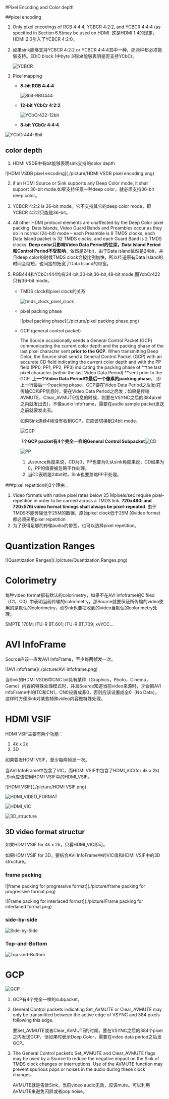 #Pixel Encoding and Color depth

##pixel encoding

1. Only pixel encodings of RGB 4:4:4, YCBCR 4:2:2, and YCBCR 4:4:4 (as specified in Section 6.5)may be used on HDMI. 这是HDMI 1.4的规定，HDMI 2.0引入了YCBCR 4:2:0。

2. 如果sink能够支持YCBCR 4:2:2 or YCBCR 4:4:4其中一种，那两种都必须能够支持。EDID block 1中byte 3有bit能够表明是否支持YCbCr。

   ![YCBCR](./picture/YCBCR.png)

3. Pixel mapping

   * **8-bit RGB 4:4:4**

     ![8bit-RBG444](/Users/zengcan/Documents/GitHub/DRM/HDMI/picture/8bit-RBG444.png)

   * **12-bit YCbCr 4:2:2**

     ![YCbCr422-12bit](/Users/zengcan/Documents/GitHub/DRM/HDMI/picture/YCbCr422-12bit.png)

   * **8-bit YCbCr 4:4:4**

![YCbCr444-8bit](/Users/zengcan/Documents/GitHub/DRM/HDMI/picture/YCbCr444-8bit.png)



## color depth

1. HDMI VSDB中有bit能够表明sink支持的color depth

![HDMI VSDB pixel encoding](./picture/HDMI VSDB pixel encoding.png)



2. if an HDMI Source or Sink supports any Deep Color mode, it shall support 36-bit mode.如果支持任意一种deep color，就必须支持36-bit deep color。

3. YCBCR 4:2:2 is  36-bit mode。它不支持其它的deep color mode，即YCBCR 4:2:2只能是36-bit。

4. All other HDMI protocol elements are unaffected by the Deep Color pixel packing. Data Islands, Video Guard Bands and Preambles occur as they do in normal (24-bit) mode – each Preamble is 8 TMDS clocks, each Data Island packet is 32 TMDS clocks, and each Guard Band is 2 TMDS clocks.  **Deep color只影响Video Data Period的位深，Data Island Period和Control Period不受影响**，依然是24bit，由于Data island依然是24bit，并且deep color的时候TMDS clock会按比例加快，所以传送原有Data Island的时间会缩短，也间接的拓宽了Data Island的带宽。

5. RGB444和YCbCr444均有24-bit,30-bit,36-bit,48-bit mode,而YcbCr422只有36-bit mode。

   * TMDS clock和pixel clock的关系

     ![tmds_clock_pixel_clock](./picture/tmds_clock_pixel_clock.png)

   * pixel packing phase

     ![pixel packing phase](./picture/pixel packing phase.png)

   * GCP (general control packet)

     The Source occasionally sends a General Control Packet (GCP)
     communicating the current color depth and the packing phase of the last pixel character sent **prior to the GCP**. When transmitting Deep Color, the Source shall send a General Control Packet (GCP) with an accurate CD field indicating the current color depth and with the PP field (PP0, PP1, PP2, PP3) indicating the packing phase of **the last pixel character (within the last Video Data Period) **sent prior to the GCP. **上一个Video Data Period中最后一个像素的packing phase**， 即上一行最后一个packing phase。GCP要在Video Data Period之后发(在传输CD和PP信息时，要在Video Data Period之后发；如果是传输AVMUTE，Clear_AVMUTE信息的时候，则要在VSYNC之后的384pixel之内就发出去)，不像audio infoframe，需要在audio sample packet发送之前就要发出去。

     如果Sink连续4帧没有收到GCP，它应该切换到24bit mode。

     ![GCP](./picture/GCP.png)

     ​	**1个GCP packet有4个完全一样的General Control Subpacket**![CD](./picture/CD.png)

     ![PP](./picture/PP.png)

     1. 从source角度来说，CD为0，PP也要为0;从sink角度来说，CD如果为0，PP的值要被忽略不作处理。
     2. 当CD表明是24bit时，Sink也要忽略PP不处理。

###pixel repetition的2个理由：

1. Video formats with native pixel rates below 25 Mpixels/sec require pixel-repetition in order to be carried across a TMDS link. **720x480i and 720x576i video format timings shall always be pixel-repeated**.  由于TMDS不能传输低于25M的数据，原始pixel clock低于25M 的video format都必须采用pixel repetition
2. 为了获得足够的传输audio的带宽，也可以选择pixel repetition。



# Quantization Ranges

![Quantization Ranges](./picture/Quantization Ranges.png)



# Colorimetry

每种video format都有默认的colorimetry，如果不在AVI infoframe的C filed（C1，C0）中表明当前传输的colorimetry，那Source就要保证所传输的video使用的是默认的colorimetry，而Sink也要把收到的video当默认的colorimetry处理。

SMPTE 170M; ITU-R BT.601; ITU-R BT.709; xvYCC...



# AVI InfoFrame

 Source应该一直发AVI InfoFrame，至少每两帧发一次。

![AVI infoframe](./picture/AVI infoframe.png)

当Sink的HDMI VSDB中CNC bit具有某种（Graphics，Photo，Cinema，Game）内容的特殊处理模式时，并且Source知道当前video来源时，才会把AVI infoFrame中的ITC和CN1，CN0设置成非0，否则应该设置成全0（No Data）。 这样时方便Sink对某些特殊video内容做特殊处理。



# HDMI VSIF 

HDMI VSIF主要有两个功能：

1. 4k x 2k
2. 3D

如果要发HDMI VSIF，至少每两帧发一次。

当AVI InfoFrame中包含了VIC，而HDMI VSIF中包含了HDMI_VIC(for 4k x 2k) ,Sink应该使用HDMI VSIF中的HDMI_VSIF。

![HDMI VSIF](./picture/HDMI VSIF.png)



![HDMI_VIDEO_FORMAT](./picture/HDMI_VIDEO_FORMAT.png)

![HDMI_VIC](./picture/HDMI_VIC.png)

![3D_structure](./picture/3D_structure.png)

## 3D video format structur

如果HDMI VSIF for 4k x 2k，只看HDMI_VIC即可。

如果HDMI VSIF for 3D，要结合AVI InfoFrame中的VIC值和HDMI VSIF中的3D structure。

### frame packing

![frame packing for progressive format](./picture/frame packing for progressive format.png)

![Frame packing for interlaced format](./picture/Frame packing for interlaced format.png)

### side-by-side

![Side-by-Side](./picture/Side-by-Side.png)

### Top-and-Bottom

![Top-and-Bottom](./picture/Top-and-Bottom.png)



# GCP

![GCP](./picture/GCP.png)

1. GCP有4个完全一样的subpacket。

2. General Control packets indicating Set_AVMUTE or Clear_AVMUTE may only be transmitted between the active edge of VSYNC and 384 pixels following this edge.  

   要Set_AVMUTE或者Clear_AVMUTE的时候，要在VSYNC之后的384个pixel之内发送GCP。但如果时表示Deep Color，需要在video data period之后发GCP。

3. The General Control packet’s Set_AVMUTE and Clear_AVMUTE flags may be used by a Source to reduce the negative impact on the Sink of TMDS clock changes or interruptions. Use of the AVMUTE function may prevent spurious pops or noises in the audio during these clock changes.

   AVMUTE就是告诉Sink，当前video audio无效，应该mute。可以利用AVMUTE来避免闪屏或者pop noise。